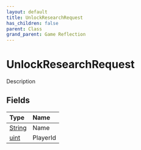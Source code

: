 ```yaml
---
layout: default
title: UnlockResearchRequest
has_children: false
parent: Class
grand_parent: Game Reflection
---
```

# UnlockResearchRequest
Description 

## Fields

| Type | Name |
|:-------------|:--------------|
| [String](/docs/game-reflection/components/string) | Name |
| [uint](/docs/game-reflection/components/uint) | PlayerId |

